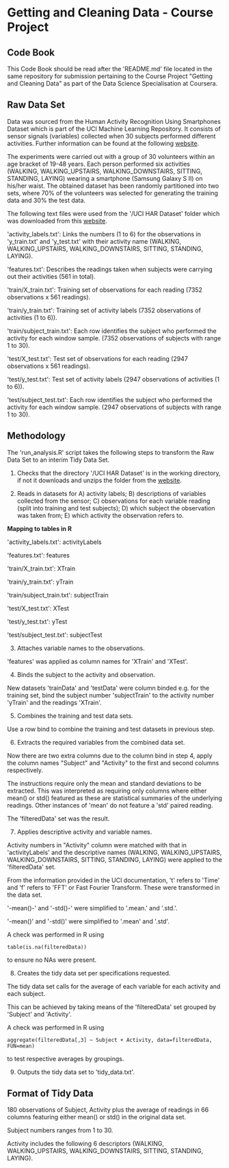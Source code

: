 # Getting and Cleaning Data - Course Project

## Code Book

This Code Book should be read after the 'README.md' file located in the same repository for submission pertaining to the Course Project "Getting and Cleaning Data" as part of the Data Science Specialisation at Coursera.

## Raw Data Set

Data was sourced from the Human Activity Recognition Using Smartphones Dataset which is part of the UCI Machine Learning Repository. It consists of sensor signals (variables) collected when 30 subjects performed different activities. Further information can be found at the following [website](https://archive.ics.uci.edu/ml/datasets/Human+Activity+Recognition+Using+Smartphones).

The experiments were carried out with a group of 30 volunteers within an age bracket of 19-48 years. Each person performed six activities (WALKING, WALKING_UPSTAIRS, WALKING_DOWNSTAIRS, SITTING, STANDING, LAYING) wearing a smartphone (Samsung Galaxy S II) on his/her waist. The obtained dataset has been randomly partitioned into two sets, where 70% of the volunteers was selected for generating the training data and 30% the test data. 

The following text files were used from the '/UCI HAR Dataset' folder which was downloaded from this [website](https://d396qusza40orc.cloudfront.net/getdata%2Fprojectfiles%2FUCI%20HAR%20Dataset.zip).

'activity_labels.txt': Links the numbers (1 to 6) for the observations in 'y_train.txt' and 'y_test.txt' with their activity name (WALKING, WALKING_UPSTAIRS, WALKING_DOWNSTAIRS, SITTING, STANDING, LAYING).

'features.txt': Describes the readings taken when subjects were carrying out their activities (561 in total).

'train/X_train.txt': Training set of observations for each reading (7352 observations x 561 readings).

'train/y_train.txt': Training set of activity labels (7352 observations of activities (1 to 6)).

'train/subject_train.txt': Each row identifies the subject who performed the activity for each window sample. (7352 observations of subjects with range 1 to 30). 

'test/X_test.txt': Test set of observations for each reading (2947 observations x 561 readings).

'test/y_test.txt': Test set of activity labels (2947 observations of activities (1 to 6)).

'test/subject_test.txt': Each row identifies the subject who performed the activity for each window sample. (2947 observations of subjects with range 1 to 30).

## Methodology

The 'run_analysis.R' script takes the following steps to transform the Raw Data Set to an interim Tidy Data Set.

1. Checks that the directory '/UCI HAR Dataset' is in the working directory, if not it downloads and unzips the folder from the [website](https://d396qusza40orc.cloudfront.net/getdata%2Fprojectfiles%2FUCI%20HAR%20Dataset.zip).

2. Reads in datasets for A) activity labels; B) descriptions of variables collected from the sensor; C) observations for each variable reading (split into training and test subjects); D) which subject the observation was taken from; E) which activity the observation refers to.  

  **Mapping to tables in R**
  
  'activity_labels.txt': activityLabels 
  
  'features.txt': features
  
  'train/X_train.txt': XTrain
  
  'train/y_train.txt': yTrain
  
  'train/subject_train.txt': subjectTrain
  
  'test/X_test.txt': XTest
  
  'test/y_test.txt': yTest
  
  'test/subject_test.txt': subjectTest 

3. Attaches variable names to the observations.

  'features' was applied as column names for 'XTrain' and 'XTest'.

4. Binds the subject to the activity and observation.

  New datasets 'trainData' and 'testData' were column binded e.g. for the training set, bind the subject number 'subjectTrain' to the activity number 'yTrain' and the readings 'XTrain'.

5. Combines the training and test data sets.

  Use a row bind to combine the training and test datasets in previous step.

6. Extracts the required variables from the combined data set.

  Now there are two extra columns due to the column bind in step 4, apply the column names "Subject" and "Activity" to the first and second columns respectively.

  The instructions require only the mean and standard deviations to be extracted. This was interpreted as requiring only columns where either mean() or std() featured as these are statistical summaries of the underlying readings. Other instances of 'mean' do not feature a 'std' paired reading.

  The 'filteredData' set was the result.

7. Applies descriptive activity and variable names.

  Activity numbers in "Activity" column were matched with that in 'activityLabels' and the descriptive names (WALKING, WALKING_UPSTAIRS, WALKING_DOWNSTAIRS, SITTING, STANDING, LAYING) were applied to the 'filteredData' set.

  From the information provided in the UCI documentation, 't' refers to 'Time' and 'f' refers to 'FFT' or Fast Fourier Transform. These were transformed in the data set.

  '-mean()-' and '-std()-' were simplified to '.mean.' and '.std.'.
  
  '-mean()' and '-std()' were simplified to '.mean' and '.std'.

  A check was performed in R using
  ```
  table(is.na(filteredData))
  ```
  to ensure no NAs were present.

8. Creates the tidy data set per specifications requested.

  The tidy data set calls for the average of each variable for each activity and each subject.

  This can be achieved by taking means of the 'filteredData' set grouped by 'Subject' and 'Activity'.

  A check was performed in R using 
  ```
  aggregate(filteredData[,3] ~ Subject + Activity, data=filteredData, FUN=mean)
  ```
  to test respective averages by groupings.

9. Outputs the tidy data set to 'tidy_data.txt'.

## Format of Tidy Data

180 observations of Subject, Activity plus the average of readings in 66 columns featuring either mean() or std() in the original data set.

Subject numbers ranges from 1 to 30.

Activity includes the following 6 descriptors (WALKING, WALKING_UPSTAIRS, WALKING_DOWNSTAIRS, SITTING, STANDING, LAYING).
